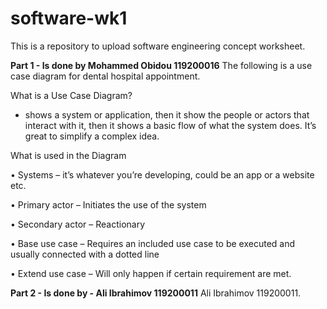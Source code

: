 # software-wk1
This is a repository to upload software engineering concept worksheet.

**Part 1 - Is done by Mohammed Obidou 119200016**
The following is a use case diagram for dental hospital appointment.

What is a Use Case Diagram?
- shows a system or application, then it show the people or actors that interact with it, then it shows a basic flow of what the system does. It’s great to simplify a complex idea. 

What is used in the Diagram

•	Systems – it’s whatever you’re developing, could be an app or a website etc.

•	Primary actor – Initiates the use of the system

•	Secondary actor – Reactionary

•	Base use case – Requires an included use case to be executed and usually connected with a dotted line

•	Extend use case – Will only happen if certain requirement are met.





**Part 2 - Is done by - Ali Ibrahimov 119200011**
Ali Ibrahimov 119200011.
